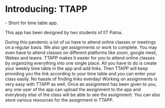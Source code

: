 <h1>Introducing: <b>TTAPP</b></h1> - Short for time table app.


This app has been designed by two students of IIT Patna.

During this pandemic a lot of us have to attend online classes or meetings on a regular basis.
We also get assignments or work to complete.
You may even have to attend classes on different platforms like zoom, google meet, Webex and teams.
TTAPP makes it easier for you to attend online classes by organizing everything into one single place.
All you have to do is create your weekly time table in the app and add links.
Then TTAPP will keep providing you the link according to your time table and you can enter your class easily.
No hassle of finding links everday! Working on assignments is very easy with TTAPP as well.
Once an assignment has been given to you, any one user of the app can upload the assignment to the app and everybody else of the class will be able to see the assignment.
You can also store various resources for the assignment in TTAPP.

